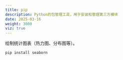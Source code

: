 ```yaml
---
title: pip
description: Python的包管理工具，用于安装和管理第三方模块
date: 2025-03-16
weight: 3000
viz: true
---
```


<style>
th, td {
  border: 1px solid rgb(190, 190, 190);
}
</style>


绘制统计图表（热力图、分布图等）。


```bash
pip install seaborn

```





























##



























